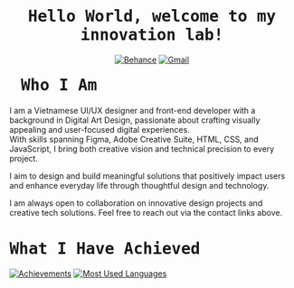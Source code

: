 <h1 align='center'><samp><strong>Hello World, welcome to my innovation lab!</strong></samp></h1>

<div align='center'>
  
  [![Behance](https://img.shields.io/badge/Behance-dntrung044-blue?logo=Behance&logoColor=white&labelColor=black)](https://www.behance.net/dntrung044)
  [![Gmail](https://img.shields.io/badge/Gmail-dntrung044%40gmail.com-blue?logo=Gmail&logoColor=white&labelColor=black)](mailto:dntrung044@gmail.com)
  
</div>

<h1 align='left' style='margin: 20px;'><samp><strong>Who I Am</strong></samp></h1>

<p align='left'>

I am a Vietnamese UI/UX designer and front-end developer with a background in Digital Art Design, passionate about crafting visually appealing and user-focused digital experiences.  
With skills spanning Figma, Adobe Creative Suite, HTML, CSS, and JavaScript, I bring both creative vision and technical precision to every project.  

I aim to design and build meaningful solutions that positively impact users and enhance everyday life through thoughtful design and technology.  

I am always open to collaboration on innovative design projects and creative tech solutions. Feel free to reach out via the contact links above.
</p>

<h1 align='left'><samp><strong>What I Have Achieved</strong></samp></h1>

<a href="#">![Achievements](https://github-readme-stats.vercel.app/api?username=dntrung044&theme=holi&count_private=true&hide_border=true&rank_icon=github&line_height=20)</a>
<a href="#">![Most Used Languages](https://github-readme-stats.vercel.app/api/top-langs/?username=dntrung044&layout=compact&theme=holi&count_private=true&hide_border=true)</a>
